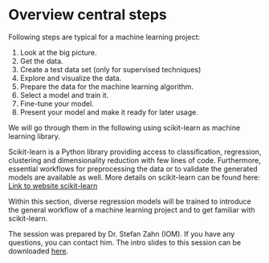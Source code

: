 # Overview central steps

Following steps are typical for a machine learning project:
1. Look at the big picture.
2. Get the data.
3. Create a test data set (only for supervised techniques)
4. Explore and visualize the data.
5. Prepare the data for the machine learning algorithm.
6. Select a model and train it.
7. Fine-tune your model.
8. Present your model and make it ready for later usage.

We will go through them in the following using scikit-learn as machine learning library.
 
Scikit-learn is a Python library providing access to classification, regression, clustering and dimensionality reduction with few lines of code.
Furthermore, essential workflows for preprocessing the data or to validate the generated models are available as well. 
More details on scikit-learn can be found here: <a href="https://scikit-learn.org/stable/">Link to website scikit-learn</a>
   
Within this section, diverse regression models will be trained to introduce the general workflow of a machine learning project and to get familiar with scikit-learn. 

The session was prepared by Dr. Stefan Zahn (IOM). If you have any questions, you can contact him. The intro slides to this session can be downloaded [here](2025_Intro-Slides.pdf).  
